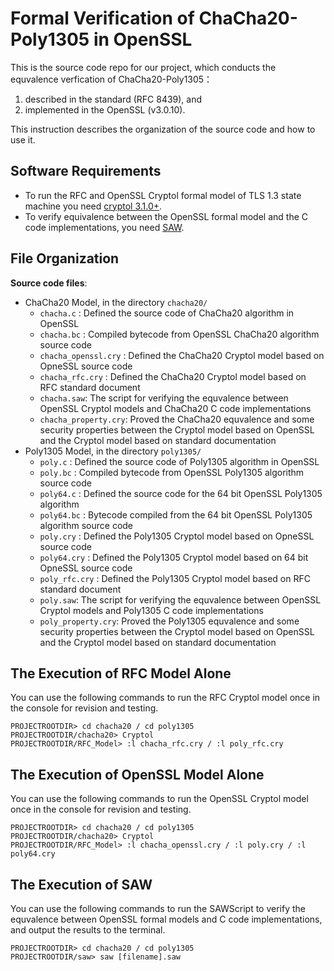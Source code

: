 # Formal Verification of ChaCha20-Poly1305 in OpenSSL
This is the source code repo for our project, which conducts the equvalence verfication of ChaCha20-Poly1305：
1) described in the standard (RFC 8439), and
2) implemented in the OpenSSL (v3.0.10).

This instruction describes the organization of the source code and how to use it.

## Software Requirements
- To run the RFC and OpenSSL Cryptol formal model of TLS 1.3 state machine you need [cryptol 3.1.0+](https://cryptol.net/).
- To verify equivalence between the OpenSSL formal model and the C code implementations, you need [SAW](https://saw.galois.com/).

## File Organization
**Source code files**:

- ChaCha20 Model, in the directory ``chacha20/``
  - ``chacha.c``  : Defined the source code of ChaCha20 algorithm in OpenSSL
  - ``chacha.bc`` : Compiled bytecode from OpenSSL ChaCha20 algorithm source code
  - ``chacha_openssl.cry`` :  Defined the ChaCha20 Cryptol model based on OpneSSL source code
  - ``chacha_rfc.cry`` : Defined the ChaCha20 Cryptol model based on RFC standard document 
  - ``chacha.saw``: The script for verifying the equvalence between OpenSSL Cryptol models and ChaCha20 C code implementations
  - ``chacha_property.cry``: Proved the ChaCha20 equvalence and some security properties between the Cryptol model based on OpenSSL and the Cryptol model based on standard documentation
- Poly1305  Model,  in the directory ``poly1305/``
  - ``poly.c``  : Defined the source code of Poly1305 algorithm in OpenSSL
  - ``poly.bc`` : Compiled bytecode from OpenSSL Poly1305 algorithm source code
  - ``poly64.c``  : Defined the source code for the 64 bit OpenSSL Poly1305 algorithm
  - ``poly64.bc`` :  Bytecode compiled from the 64 bit OpenSSL Poly1305 algorithm source code
  - ``poly.cry`` :  Defined the Poly1305 Cryptol model based on OpneSSL source code
  - ``poly64.cry`` :  Defined the Poly1305 Cryptol model based on 64 bit OpneSSL source code
  - ``poly_rfc.cry`` : Defined the Poly1305 Cryptol model based on RFC standard document 
  - ``poly.saw``: The script for verifying the equvalence between OpenSSL Cryptol models and Poly1305 C code implementations
  - ``poly_property.cry``: Proved the Poly1305 equvalence and some security properties between the Cryptol model based on OpenSSL and the Cryptol model based on standard documentation

## The Execution of RFC Model Alone
You can use the following commands to run the RFC Cryptol model once in the console for revision and testing.

```
PROJECTROOTDIR> cd chacha20 / cd poly1305
PROJECTROOTDIR/chacha20> Cryptol
PROJECTROOTDIR/RFC_Model> :l chacha_rfc.cry / :l poly_rfc.cry
```

## The Execution of OpenSSL Model Alone
You can use the following commands to run the OpenSSL Cryptol model once in the console for revision and testing.

```
PROJECTROOTDIR> cd chacha20 / cd poly1305
PROJECTROOTDIR/chacha20> Cryptol
PROJECTROOTDIR/RFC_Model> :l chacha_openssl.cry / :l poly.cry / :l poly64.cry
```

## The Execution of SAW
You can use the following commands to run the SAWScript to verify the equvalence between OpenSSL formal models and C code implementations, and output the results to the terminal.
```
PROJECTROOTDIR> cd chacha20 / cd poly1305
PROJECTROOTDIR/saw> saw [filename].saw
```
